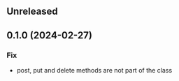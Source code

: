 ## Unreleased

## 0.1.0 (2024-02-27)

### Fix

- post, put and delete methods are not part of the class
